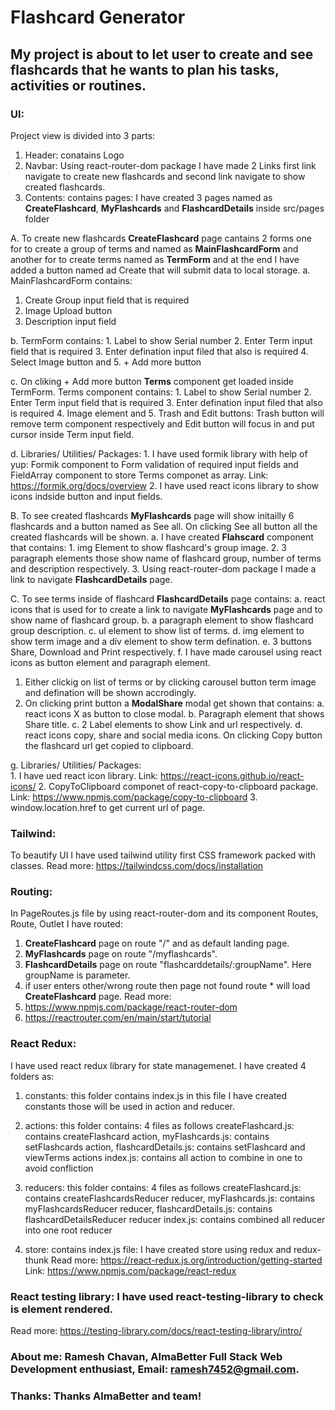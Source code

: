 # Flashcard Generator

## My project is about to let user to create and see flashcards that he wants to plan his tasks, activities or routines.

### UI:
  Project view is divided into 3 parts:
   1. Header: conatains Logo
   2. Navbar: Using react-router-dom package I have made 2 Links first link navigate to create new flashcards and second link navigate to show created flashcards.
   3. Contents: contains pages: 
               I have created 3 pages named as **CreateFlashcard**, **MyFlashcards** and **FlashcardDetails** inside src/pages folder

A. To create new flashcards **CreateFlashcard** page cantains 2 forms one for to create a group of terms and named as **MainFlashcardForm** and another for to create terms named as **TermForm** and at the end I have added a button named ad Create that will submit data to local storage.
a. MainFlashcardForm contains:
   1. Create Group input field that is required
   2. Image Upload button
   3. Description input field
        
   b. TermForm contains:
        1. Label to show Serial number
        2. Enter Term input field that is required
        3. Enter defination input filed that also is required
        4. Select Image button and
        5. + Add more button
        
   c. On cliking + Add more button **Terms** component get loaded inside TermForm. 
       Terms component contains:
        1. Label to show Serial number
        2. Enter Term input field that is required
        3. Enter defination input filed that also is required
        4. Image element and
        5. Trash and Edit buttons:
           Trash button will remove term component respectively and Edit button will focus in and put cursor inside Term input field.
           
   d. Libraries/ Utilities/ Packages:
        1. I have used formik library with help of yup: 
           Formik component to Form validation of required input fields and FieldArray component to store Terms componet as array.
           Link: https://formik.org/docs/overview
        2. I have used react icons library to show icons indside button and input fields.   
        
B. To see created flashcards **MyFlashcards** page will show initailly 6 flashcards and a button named as See all. On clicking See all button all the created flashcards will be shown.
   a. I have created **Flahscard** component that contains:
        1. img Element to show flashcard's group image.
        2. 3 paragraph elements those show name of flashcard group, number of terms and description respectively.
        3. Using react-router-dom package I made a link to navigate **FlashcardDetails** page.
         
C. To see terms inside of flashcard **FlashcardDetails** page contains:
   a. react icons that is used for to create a link to navigate **MyFlashcards** page and to show name of flashcard group.
   b. a paragraph element to show flashcard group description.
   c. ul element to show list of terms.
   d. img element to show term image and a div element to show term defination.
   e. 3 buttons Share, Download and Print respectively.
   f. I have made carousel using react icons as button element and paragraph element.
   
   1. Either clickig on list of terms or by clicking carousel button term image and defination will be shown accrodingly.
   2. On clicking print button a **ModalShare** modal get shown that contains:
      a. react icons X as button to close modal.
      b. Paragraph element that shows Share title.
      c. 2 Label elements to show Link and url respectively.
      d. react icons copy, share and social media icons. On clicking Copy button the flashcard url get copied to clipboard.
      
   g. Libraries/ Utilities/ Packages:   
      1. I have ued react icon library.
         Link: https://react-icons.github.io/react-icons/
      2. CopyToClipboard componet of react-copy-to-clipboard package.
         Link: https://www.npmjs.com/package/copy-to-clipboard
      3. window.location.href to get current url of page.
      
### Tailwind:
  To beautify UI I have used tailwind utility first CSS framework packed with classes.
  Read more: https://tailwindcss.com/docs/installation
      
### Routing: 
  In PageRoutes.js file by using react-router-dom and its component Routes, Route, Outlet I have routed:
  1. **CreateFlashcard** page on route "/" and as default landing page.
  2. **MyFlashcards** page on route "/myflashcards".
  3. **FlashcardDetails** page on route "flashcarddetails/:groupName". Here groupName is parameter.
  4. if user enters other/wrong route then page not found route * will load **CreateFlashcard** page.
  Read more:
  1. https://www.npmjs.com/package/react-router-dom
  2. https://reactrouter.com/en/main/start/tutorial

### React Redux:
  I have used react redux library for state managemenet. I have created 4 folders as:
  1. constants: this folder contains index.js in this file I have created constants those will be used in action and reducer.
  
  2. actions: this folder contains: 4 files as follows
     createFlashcard.js: contains createFlashcard action, 
     myFlashcards.js: contains setFlashcards action, 
     flashcardDetails.js: contains setFlashcard and viewTerms actions 
     index.js: contains all action to combine in one to avoid confliction
     
  3. reducers: this folder contains: 4 files as follows
     createFlashcard.js: contains createFlashcardsReducer reducer, 
     myFlashcards.js: contains myFlashcardsReducer reducer, 
     flashcardDetails.js: contains flashcardDetailsReducer reducer 
     index.js: contains combined all reducer into one root reducer
     
  4. store: contains index.js file: I have created store using redux and redux-thunk
  Read more: https://react-redux.js.org/introduction/getting-started 
  Link: https://www.npmjs.com/package/react-redux

### React testing library: I have used react-testing-library to check is element rendered.
Read more: https://testing-library.com/docs/react-testing-library/intro/

### About me: Ramesh Chavan, AlmaBetter Full Stack Web Development enthusiast, Email: ramesh7452@gmail.com.

### Thanks: Thanks AlmaBetter and team!
      
      


